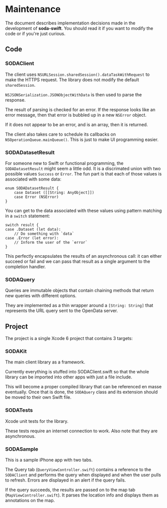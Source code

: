 # Maintenance

The document describes implementation decisions made in the development of **soda-swift**. You should read it if you want to modify the code or if you're just curious.

## Code

### SODAClient

The client uses `NSURLSession.sharedSession().dataTaskWithRequest` to make the HTTPS request. The library does not modify the default `sharedSession`.

`NSJSONSerialization.JSONObjectWithData` is then used to parse the response.

The result of parsing is checked for an error. If the response looks like an error message, then that error is bubbled up in a new `NSError` object.

If it does not appear to be an error, and is an array, then it is returned.

The client also takes care to schedule its callbacks on `NSOperationQueue.mainQueue()`. This is just to make UI programming easier.

### SODADatasetResult

For someone new to Swift or functional programming, the `SODADatasetResult` might seem a little odd. It is a discrimated union with two possible values `Success` or `Error`. The fun part is that each of those values is associated with some data:

    enum SODADatasetResult {
        case Dataset ([[String: AnyObject]])
        case Error (NSError)
    }

You can get to the data associated with these values using pattern matching in a `switch` statement:

    switch result {
    case .Dataset (let data):
        // Do something with `data`
    case .Error (let error):
        // Inform the user of the `error`
    }

This perfectly encapsulates the results of an asynchronous call: it can either succeed or fail and we can pass that result as a single argument to the completion handler.


### SODAQuery

Queries are immutable objects that contain chaining methods that return new queries with different options.

They are implemented as a thin wrapper around a `[String: String]` that represents the URL query sent to the OpenData server.


## Project

The project is a single Xcode 6 project that contains 3 targets:

### SODAKit

The main client library as a framework.

Currently everything is stuffed into SODAClient.swift so that the whole library can be imported into other apps with just a file include.

This will become a proper compiled library that can be referenced en masse eventually. Once that is done, the `SODAQuery` class and its extension should be moved to their own Swift file.

### SODATests

Xcode unit tests for the library.

These tests require an internet connection to work. Also note that they are asynchronous.

### SODASample

This is a sample iPhone app with two tabs.

The Query tab (`QueryViewController.swift`) contains a reference to the `SODAClient` and performs the query when displayed and when the user pulls to refresh. Errors are displayed in an alert if the query fails.

If the query succeeds, the results are passed on to the map tab (`MapViewController.swift`). It parses the location info and displays them as annotations on the map.






